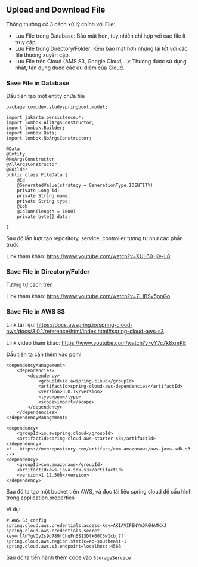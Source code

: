 ## Upload and Download File

Thông thường có 3 cách xử lý chính với File:
- Lưu File trong Database: Bảo mật hơn, tuy nhiên chỉ hợp với các file ít truy cập.
- Lưu File trong Directory/Folder: Kém bảo mật hơn nhưng lại tốt với các file thường xuyên cập.
- Lưu File trên Cloud (AMS S3, Google Cloud,...): Thường được sử dụng nhất, tận dụng được các ưu điểm của Cloud.

### Save File in Database
Đầu tiên tạo một entity chứa file 
```
package com.dev.studyspringboot.model;

import jakarta.persistence.*;
import lombok.AllArgsConstructor;
import lombok.Builder;
import lombok.Data;
import lombok.NoArgsConstructor;

@Data
@Entity
@NoArgsConstructor
@AllArgsConstructor
@Builder
public class FileData {
    @Id
    @GeneratedValue(strategy = GenerationType.IDENTITY)
    private Long id;
    private String name;
    private String type;
    @Lob
    @Column(length = 1000)
    private byte[] data;

}
```
Sau đó lần lượt tạo repository, service, controller tương tự như các phần trước.

Link tham khảo: https://www.youtube.com/watch?v=XUL60-Ke-L8

### Save File in Directory/Folder
Tương tự cách trên

Link tham khảo: https://www.youtube.com/watch?v=7L1BSy5pnGo

### Save File in AWS S3

Link tài liệu: https://docs.awspring.io/spring-cloud-aws/docs/3.0.1/reference/html/index.html#spring-cloud-aws-s3

Link video tham khảo: https://www.youtube.com/watch?v=vY7c7k8xmKE

Đầu tiên ta cần thêm vào poml
```
<dependencyManagement>
	<dependencies>
		<dependency>
			<groupId>io.awspring.cloud</groupId>
			<artifactId>spring-cloud-aws-dependencies</artifactId>
			<version>3.0.1</version>
			<type>pom</type>
			<scope>import</scope>
		</dependency>
	</dependencies>
</dependencyManagement>
```
```
<dependency>
	<groupId>io.awspring.cloud</groupId>
	<artifactId>spring-cloud-aws-starter-s3</artifactId>
</dependency>
<!-- https://mvnrepository.com/artifact/com.amazonaws/aws-java-sdk-s3 -->
<dependency>
	<groupId>com.amazonaws</groupId>
	<artifactId>aws-java-sdk-s3</artifactId>
	<version>1.12.506</version>
</dependency>
```

Sau đó ta tạo một bucket trên AWS, và đọc tài liệu spring cloud để cấu hình
trong application.properties

Ví dụ:
```
# AWS S3 config
spring.cloud.aws.credentials.access-key=AKIAVIFENYAORGHAMKXJ
spring.cloud.aws.credentials.secret-key=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
spring.cloud.aws.region.static=ap-southeast-1
spring.cloud.aws.s3.endpoint=localhost:4566
```

Sau đó ta tiến hành thêm code vào `StorageService`